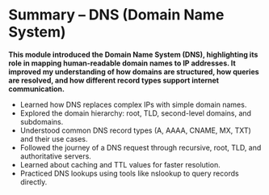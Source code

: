 # Summary – DNS (Domain Name System)

**This module introduced the Domain Name System (DNS), highlighting its role in mapping human-readable domain names to IP addresses. It improved my understanding of how domains are structured, how queries are resolved, and how different record types support internet communication.**

- Learned how DNS replaces complex IPs with simple domain names.
- Explored the domain hierarchy: root, TLD, second-level domains, and subdomains.
- Understood common DNS record types (A, AAAA, CNAME, MX, TXT) and their use cases.
- Followed the journey of a DNS request through recursive, root, TLD, and authoritative servers.
- Learned about caching and TTL values for faster resolution.
- Practiced DNS lookups using tools like nslookup to query records directly.
